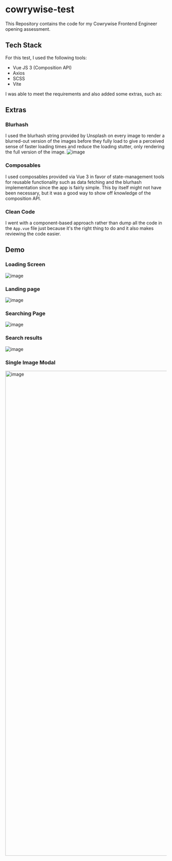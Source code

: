 # cowrywise-test

This Repository contains the code for my Cowrywise Frontend Engineer opening assessment.

## Tech Stack
For this test, I used the following tools:
- Vue JS 3 (Composition API)
- Axios
- SCSS
- Vite

I was able to meet the requirements and also added some extras, such as:

## Extras
### Blurhash
I used the blurhash string provided by Unsplash on every image to render a blurred-out version of the images before they fully load to give a perceived sense of faster loading times and reduce the loading stutter, only rendering the full version of the image.
![image](https://github.com/user-attachments/assets/b41a689a-acad-463e-941f-580df4b8826a)

### Composables
I used composables provided via Vue 3 in favor of state-management tools for reusable functionality such as data fetching and the blurhash implementation since the app is fairly simple. This by itself might not have been necessary, but it was a good way to show off knowledge of the composition API.

### Clean Code
I went with a component-based approach rather than dump all the code in the `App.vue` file just because it's the right thing to do and it also makes reviewing the code easier.

## Demo
### Loading Screen
![image](https://github.com/user-attachments/assets/03f958fc-0706-42d6-b15a-49a129795db4)

### Landing page
![image](https://github.com/user-attachments/assets/f3169540-31b8-4275-9d10-796cacb833de)

### Searching Page
![image](https://github.com/user-attachments/assets/baa4ab87-ee56-498f-899d-5ac6427d66f7)

### Search results
![image](https://github.com/user-attachments/assets/bdcfa02a-e87f-4b38-ace8-bf925685b840)

### Single Image Modal
<img width="1512" alt="image" src="https://github.com/user-attachments/assets/2b9f0ad7-3d5a-453b-9297-0ef3401ecc9f">

